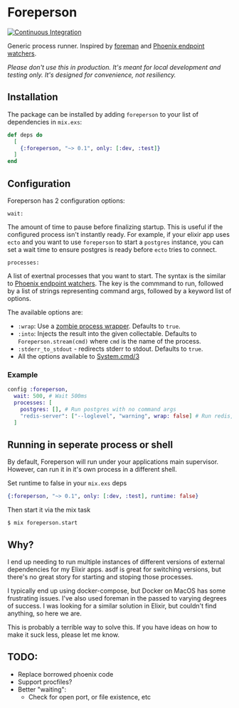 # Foreperson

[![Continuous Integration](https://github.com/cschiewek/foreperson/actions/workflows/ci.yml/badge.svg)](https://github.com/cschiewek/foreperson/actions/workflows/ci.yml)

Generic process runner.  Inspired by [foreman](https://github.com/ddollar/foreman) and [Phoenix endpoint watchers](https://hexdocs.pm/phoenix/Phoenix.Endpoint.html#module-runtime-configuration).

_Please don't use this in production.  It's meant for local development and testing only.  It's designed for convenience, not resiliency._

## Installation

The package can be installed by adding `foreperson` to your list of dependencies in `mix.exs`:

```elixir
def deps do
  [
    {:foreperson, "~> 0.1", only: [:dev, :test]}
  ]
end
```

## Configuration

Foreperson has 2 configuration options:

`wait:`

The amount of time to pause before finalizing startup.  This is useful if the configured process isn't instantly ready.
For example, if your elixir app uses `ecto` and you want to use `foreperson` to start a `postgres` instance, you can set a
wait time to ensure postgres is ready before `ecto` tries to connect.

`processes:`

A list of exertnal processes that you want to start.  The syntax is the similar to [Phoenix endpoint watchers](https://hexdocs.pm/phoenix/Phoenix.Endpoint.html#module-runtime-configuration).
The key is the commmand to run, followed by a list of strings representing command args,
followed by a keyword list of options.

The available options are:
- `:wrap`: Use a [zombie process wrapper](https://hexdocs.pm/elixir/master/Port.html#module-zombie-operating-system-processes). Defaults to `true`.
- `:into`: Injects the result into the given collectable. Defaults to `Foreperson.stream(cmd)` where `cmd` is the name of the process.
- `:stderr_to_stdout` - redirects stderr to stdout.  Defaults to `true`.
- All the options available to [System.cmd/3](https://hexdocs.pm/elixir/System.html#cmd/3-options)

### Example
```elixir
config :foreperson,
  wait: 500, # Wait 500ms
  processes: [
    postgres: [], # Run postgres with no command args
    "redis-server": ["--loglevel", "warning", wrap: false] # Run redis, and don't use the wrapper script.
  ]
```

## Running in seperate process or shell

By default, Foreperson will run under your applications main supervisor.  However, can run it in it's own process in a different shell.

Set runtime to false in your `mix.exs` deps
```elixir
{:foreperson, "~> 0.1", only: [:dev, :test], runtime: false}
```

Then start it via the mix task
```shell
$ mix foreperson.start
```

## Why?

I end up needing to run multiple instances of different versions of external dependencies for my Elixir apps. asdf is great for switching versions, but there's no great story for starting and stoping those processes.

I typically end up using docker-compose, but Docker on MacOS has some frustrating issues.  I've also used foreman in the passed to varying degrees of success. I was looking for a similar solution in Elixir, but couldn't find anything, so here we are.

This is probably a terrible way to solve this.  If you have ideas on how to make it suck less, please let me know.
## TODO:
- Replace borrowed phoenix code
- Support procfiles?
- Better "waiting":
  - Check for open port, or file existence, etc
